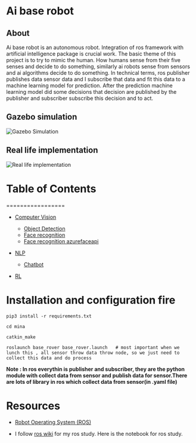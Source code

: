 Ai base robot
==============================

## About

Ai base robot is an autonomous robot.  Integration of ros framework with artificial intelligence package is crucial work. The basic theme of this project is to try to mimic the human. How humans sense from their five senses and decide to do something, similarly ai robots sense from sensors and ai algorithms decide to do something.
In technical terms, ros publisher publishes data sensor data and I subscribe that data and fit this data to a machine learning model for prediction.
After the prediction machine learning model did some decisions that decision are published by the publisher and subscriber subscribe this decision and to act.

## Gazebo simulation
  ![Gazebo Simulation](https://github.com/MadanBaduwal/ros_robot/blob/main/mina%20object%20detection.gif)
  
## Real life implementation

  ![Real life implementation](https://github.com/MadanBaduwal/robot/blob/main/AI%20autonomous%20robot.gif)
  

# Table of Contents
=================

 * [Computer Vision](https://github.com/MadanBaduwal/robot/tree/main/mina/src/ai/cv)
   * [Object Detection](https://github.com/MadanBaduwal/robot/tree/main/mina/src/ai/cv/nodes/object_detection)
   * [Face recognition](https://github.com/MadanBaduwal/robot/tree/main/mina/src/ai/cv/nodes/face-recognition)
   * [Face recognition azurefaceapi](https://github.com/MadanBaduwal/robot/tree/main/mina/src/ai/cv/nodes/face_recognition)

 * [NLP](https://github.com/MadanBaduwal/robot/tree/main/mina/src/ai/nlp)
   * [Chatbot](https://github.com/MadanBaduwal/robot/tree/main/mina/src/ai/nlp/chatbot)
 * [RL](https://github.com/MadanBaduwal/robot/tree/main/mina/src/ai/rl) 


# Installation and configuration fire
```shell
pip3 install -r requirements.txt

cd mina

catkin_make

roslaunch base_rover base_rover.launch   # most important when we lunch this , all sensor throw data throw node, so we just need to collect this data and do process
```

**Note : In ros everythin is publisher and subscriber, they are the python module with collect data from sensor and publish data for sensor.There are lots of library in ros which collect data from sensor(in .yaml file)**

# Resources
* [Robot Operating System (ROS)](http://wiki.ros.org/Documentation)

* I follow [ros wiki](http://wiki.ros.org/ROS/Tutorials) for my ros study.
Here is the notebook for ros study.
